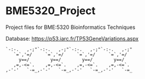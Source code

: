 # BME5320_Project

Project files for BME:5320 Bioinformatics Techniques

Database: https://p53.iarc.fr/TP53GeneVariations.aspx

    `-:-.   ,-;"`-:-.   ,-;"`-:-.   ,-;"`-:-.   ,-;"
       `=`,'=/     `=`,'=/     `=`,'=/     `=`,'=/
         y==/        y==/        y==/        y==/
       ,=,-<=`.    ,=,-<=`.    ,=,-<=`.    ,=,-<=`.
    ,-'-'   `-=_,-'-'   `-=_,-'-'   `-=_,-'-'   `-=_
